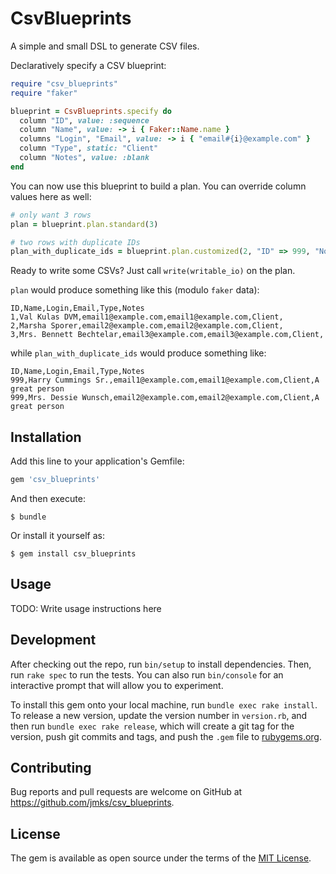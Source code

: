 # CsvBlueprints

A simple and small DSL to generate CSV files.

Declaratively specify a CSV blueprint:

```ruby
require "csv_blueprints"
require "faker"

blueprint = CsvBlueprints.specify do
  column "ID", value: :sequence
  column "Name", value: -> i { Faker::Name.name }
  columns "Login", "Email", value: -> i { "email#{i}@example.com" }
  column "Type", static: "Client"
  column "Notes", value: :blank
end
```

You can now use this blueprint to build a plan. You can override column values here as well:

```ruby
# only want 3 rows
plan = blueprint.plan.standard(3)

# two rows with duplicate IDs
plan_with_duplicate_ids = blueprint.plan.customized(2, "ID" => 999, "Notes" => "A great person")
```

Ready to write some CSVs? Just call `write(writable_io)` on the plan.

`plan` would produce something like this (modulo `faker` data):

```
ID,Name,Login,Email,Type,Notes
1,Val Kulas DVM,email1@example.com,email1@example.com,Client,
2,Marsha Sporer,email2@example.com,email2@example.com,Client,
3,Mrs. Bennett Bechtelar,email3@example.com,email3@example.com,Client,
```

while `plan_with_duplicate_ids` would produce something like:

```
ID,Name,Login,Email,Type,Notes
999,Harry Cummings Sr.,email1@example.com,email1@example.com,Client,A great person
999,Mrs. Dessie Wunsch,email2@example.com,email2@example.com,Client,A great person
```

## Installation

Add this line to your application's Gemfile:

```ruby
gem 'csv_blueprints'
```

And then execute:

    $ bundle

Or install it yourself as:

    $ gem install csv_blueprints

## Usage

TODO: Write usage instructions here

## Development

After checking out the repo, run `bin/setup` to install dependencies. Then, run `rake spec` to run the tests. You can also run `bin/console` for an interactive prompt that will allow you to experiment.

To install this gem onto your local machine, run `bundle exec rake install`. To release a new version, update the version number in `version.rb`, and then run `bundle exec rake release`, which will create a git tag for the version, push git commits and tags, and push the `.gem` file to [rubygems.org](https://rubygems.org).

## Contributing

Bug reports and pull requests are welcome on GitHub at https://github.com/jmks/csv_blueprints.

## License

The gem is available as open source under the terms of the [MIT License](https://opensource.org/licenses/MIT).
